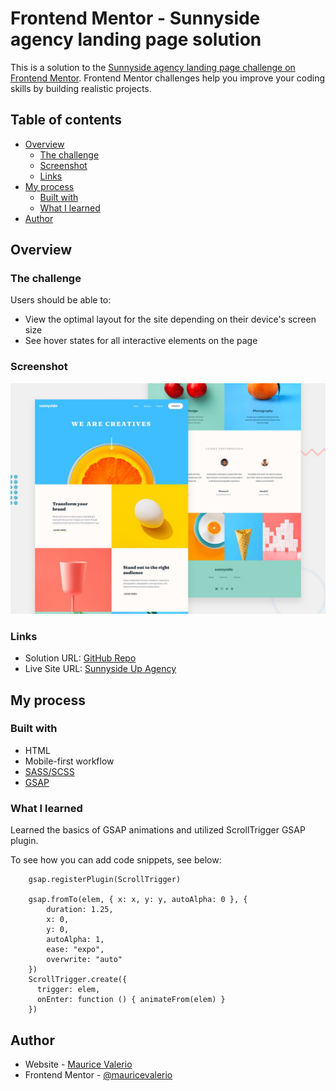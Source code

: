 # Frontend Mentor - Sunnyside agency landing page solution

This is a solution to the [Sunnyside agency landing page challenge on Frontend Mentor](https://www.frontendmentor.io/challenges/sunnyside-agency-landing-page-7yVs3B6ef). Frontend Mentor challenges help you improve your coding skills by building realistic projects.

## Table of contents

- [Overview](#overview)
  - [The challenge](#the-challenge)
  - [Screenshot](#screenshot)
  - [Links](#links)
- [My process](#my-process)
  - [Built with](#built-with)
  - [What I learned](#what-i-learned)
- [Author](#author)

## Overview

### The challenge

Users should be able to:

- View the optimal layout for the site depending on their device's screen size
- See hover states for all interactive elements on the page

### Screenshot

![Design preview for the Sunnyside agency landing page coding challenge](./design/desktop-preview.jpg)

### Links

- Solution URL: [GitHub Repo](https://github.com/mauricevalerio/frontendmentor-landing-pages/tree/main/sunnyside-agency-landing-page)
- Live Site URL: [Sunnyside Up Agency](https://mauricevalerio.github.io/frontendmentor-landing-pages/sunnyside-agency-landing-page)

## My process

### Built with

- HTML
- Mobile-first workflow
- [SASS/SCSS](https://sass-lang.com/)
- [GSAP](https://greensock.com/)

### What I learned

Learned the basics of GSAP animations and utilized ScrollTrigger GSAP plugin.

To see how you can add code snippets, see below:

```GSAP
    gsap.registerPlugin(ScrollTrigger)

    gsap.fromTo(elem, { x: x, y: y, autoAlpha: 0 }, {
        duration: 1.25,
        x: 0,
        y: 0,
        autoAlpha: 1,
        ease: "expo",
        overwrite: "auto"
    })
    ScrollTrigger.create({
      trigger: elem,
      onEnter: function () { animateFrom(elem) }
    })
```

## Author

- Website - [Maurice Valerio](https://mauricevalerio.dev/)
- Frontend Mentor - [@mauricevalerio](https://www.frontendmentor.io/profile/mauricevalerio)